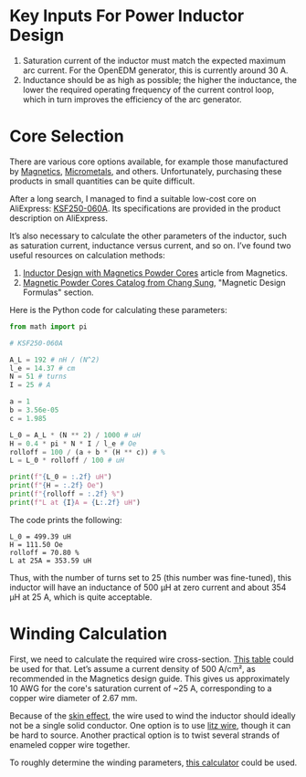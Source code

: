 # Key Inputs For Power Inductor Design

1. Saturation current of the inductor must match the expected maximum arc current. For the OpenEDM generator, this is currently around 30 A.
1. Inductance should be as high as possible; the higher the inductance, the lower the required operating frequency of the current control loop, which in turn improves the efficiency of the arc generator.

# Core Selection

There are various core options available, for example those manufactured by [Magnetics](https://mag-inc.com), [Micrometals](https://micrometals.com), and others. Unfortunately, purchasing these products in small quantities can be quite difficult.

After a long search, I managed to find a suitable low-cost core on AliExpress: [KSF250-060A](https://es.aliexpress.com/item/1005005806889630.html). Its specifications are provided in the product description on AliExpress.

It’s also necessary to calculate the other parameters of the inductor, such as saturation current, inductance versus current, and so on. I’ve found two useful resources on calculation methods:

1. [Inductor Design with Magnetics Powder Cores](https://www.mag-inc.com/Design/Design-Guides/Inductor-Design-with-Magnetics-Powder-Cores.aspx) article from Magnetics.
1. [Magnetic Powder Cores Catalog from Chang Sung](https://github.com/OpenEDM/.github/blob/main/docs/chang_sung_magnetic_powder_cores_catalog.pdf), "Magnetic Design Formulas" section.

Here is the Python code for calculating these parameters:

```python
from math import pi

# KSF250-060A

A_L = 192 # nH / (N^2)
l_e = 14.37 # cm
N = 51 # turns
I = 25 # A

a = 1
b = 3.56e-05
c = 1.985

L_0 = A_L * (N ** 2) / 1000 # uH
H = 0.4 * pi * N * I / l_e # Oe
rolloff = 100 / (a + b * (H ** c)) # %
L = L_0 * rolloff / 100 # uH

print(f"{L_0 = :.2f} uH")
print(f"{H = :.2f} Oe")
print(f"{rolloff = :.2f} %")
print(f"L at {I}A = {L:.2f} uH")
```

The code prints the following:

```
L_0 = 499.39 uH
H = 111.50 Oe
rolloff = 70.80 %
L at 25A = 353.59 uH
```

Thus, with the number of turns set to 25 (this number was fine-tuned), this inductor will have an inductance of 500 µH at zero current and about 354 µH at 25 A, which is quite acceptable.

# Winding Calculation

First, we need to calculate the required wire cross-section. [This table](https://www.mag-inc.com/getattachment/Design/Design-Guides/Inductor-Design-with-Magnetics-Powder-Cores/WireTable2017.pdf?lang=en-US) could be used for that. Let’s assume a current density of 500 A/cm², as recommended in the Magnetics design guide. This gives us approximately 10 AWG for the core's saturation current of ~25 A, corresponding to a copper wire diameter of 2.67 mm.

Because of the [skin effect](https://en.wikipedia.org/wiki/Skin_effect), the wire used to wind the inductor should ideally not be a single solid conductor. One option is to use [litz wire](https://en.wikipedia.org/wiki/Litz_wire), though it can be hard to source. Another practical option is to twist several strands of enameled copper wire together.

To roughly determine the winding parameters, [this calculator](https://www.coilwindingmachines.eu/engineers_corner/toroidal_calculations.html) could be used.
